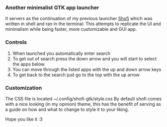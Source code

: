 ### Another minimalist GTK app launcher
It servers as the continuation of my previous launcher [Shofi](https://github.com/arx/Shofi) which was written in shell and ran in the terminal.
This attempts to replicate the UI and minimalism while being faster, more customizable and GUI app.

### Controls
1. When launched you automatically enter search
2. To get out of search press the down arrow and you will start to select the apps below
3. You can move through the listed apps with the up and down arrow keys
4. To get back to the search just go to the top with the up arrow

### Customization
The CSS file is located ~/.config/shofi-gtk/style.css
By default shofi comes with a nice looking (in my opinion) theme, this has the benefit of serving as a guide on how and what to change to style it to your liking.

Hope you like it :3
